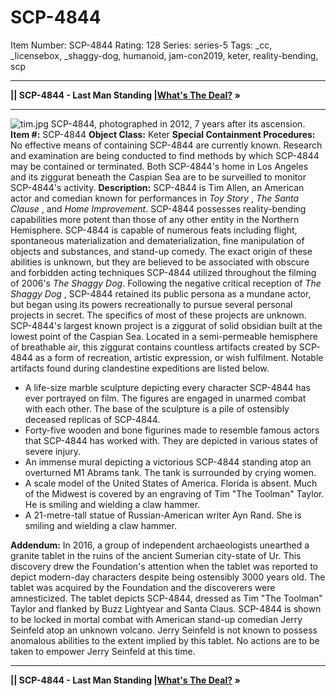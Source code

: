 # SCP-4844
Item Number: SCP-4844
Rating: 128
Series: series-5
Tags: _cc, _licensebox, _shaggy-dog, humanoid, jam-con2019, keter, reality-bending, scp

---

**|| SCP-4844 - Last Man Standing |[What's The Deal?](/what-s-the-deal) »**
* * *
![tim.jpg](https://scp-wiki.wdfiles.com/local--files/scp-4844/tim.jpg)
SCP-4844, photographed in 2012, 7 years after its ascension.
**Item #:** SCP-4844
**Object Class:** Keter
**Special Containment Procedures:** No effective means of containing SCP-4844 are currently known. Research and examination are being conducted to find methods by which SCP-4844 may be contained or terminated.
Both SCP-4844's home in Los Angeles and its ziggurat beneath the Caspian Sea are to be surveilled to monitor SCP-4844's activity.
**Description:** SCP-4844 is Tim Allen, an American actor and comedian known for performances in _Toy Story_ , _The Santa Clause_ , and _Home Improvement_. SCP-4844 possesses reality-bending capabilities more potent than those of any other entity in the Northern Hemisphere.
SCP-4844 is capable of numerous feats including flight, spontaneous materialization and dematerialization, fine manipulation of objects and substances, and stand-up comedy. The exact origin of these abilities is unknown, but they are believed to be associated with obscure and forbidden acting techniques SCP-4844 utilized throughout the filming of 2006's _The Shaggy Dog_.
Following the negative critical reception of _The Shaggy Dog_ , SCP-4844 retained its public persona as a mundane actor, but began using its powers recreationally to pursue several personal projects in secret. The specifics of most of these projects are unknown.
SCP-4844's largest known project is a ziggurat of solid obsidian built at the lowest point of the Caspian Sea. Located in a semi-permeable hemisphere of breathable air, this ziggurat contains countless artifacts created by SCP-4844 as a form of recreation, artistic expression, or wish fulfilment. Notable artifacts found during clandestine expeditions are listed below.
  * A life-size marble sculpture depicting every character SCP-4844 has ever portrayed on film. The figures are engaged in unarmed combat with each other. The base of the sculpture is a pile of ostensibly deceased replicas of SCP-4844.
  * Forty-five wooden and bone figurines made to resemble famous actors that SCP-4844 has worked with. They are depicted in various states of severe injury.
  * An immense mural depicting a victorious SCP-4844 standing atop an overturned M1 Abrams tank. The tank is surrounded by crying women.
  * A scale model of the United States of America. Florida is absent. Much of the Midwest is covered by an engraving of Tim "The Toolman" Taylor. He is smiling and wielding a claw hammer.
  * A 21-metre-tall statue of Russian-American writer Ayn Rand. She is smiling and wielding a claw hammer.

**Addendum:** In 2016, a group of independent archaeologists unearthed a granite tablet in the ruins of the ancient Sumerian city-state of Ur. This discovery drew the Foundation's attention when the tablet was reported to depict modern-day characters despite being ostensibly 3000 years old. The tablet was acquired by the Foundation and the discoverers were amnesticized.
The tablet depicts SCP-4844, dressed as Tim "The Toolman" Taylor and flanked by Buzz Lightyear and Santa Claus. SCP-4844 is shown to be locked in mortal combat with American stand-up comedian Jerry Seinfeld atop an unknown volcano. Jerry Seinfeld is not known to possess anomalous abilities to the extent implied by this tablet.
No actions are to be taken to empower Jerry Seinfeld at this time.
* * *
**|| SCP-4844 - Last Man Standing |[What's The Deal?](/what-s-the-deal) »**
